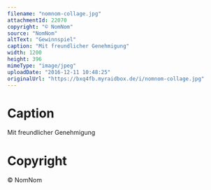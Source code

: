 ```yaml
---
filename: "nomnom-collage.jpg"
attachmentId: 22070
copyright: "© NomNom"
source: "NomNom"
altText: "Gewinnspiel"
caption: "Mit freundlicher Genehmigung"
width: 1200
height: 396
mimeType: "image/jpeg"
uploadDate: "2016-12-11 10:48:25"
originalUrl: "https://bxq4fb.myraidbox.de/i/nomnom-collage.jpg"
---
```


# Caption

Mit freundlicher Genehmigung

# Copyright

© NomNom

